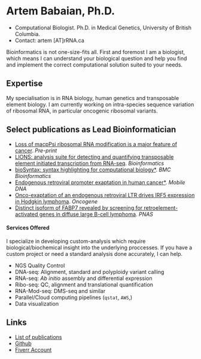 # Artem Babaian, Ph.D.

- Computational Biologist. Ph.D. in Medical Genetics, University of British Columbia.
- Contact: artem [AT]rRNA.ca


Bioinformatics is not one-size-fits all. First and foremost I am a biologist, which means I can understand your biological question and help you find and implement the correct computational solution suited to your needs.

## Expertise
My specialisation is in RNA biology, human genetics and transposable element biology. I am currently working on intra-species sequence variation of ribosomal RNA, in particular oncogenic ribosomal variants.

## Select publications as Lead Bioinformatician
- [Loss of macpPsi ribosomal RNA modification is a major feature of cancer](https://www.biorxiv.org/content/10.1101/840132v2). *Pre-print*
- [LIONS: analysis suite for detecting and quantifying transposable element initiated transcription from RNA-seq](https://academic.oup.com/bioinformatics/article/35/19/3839/5355055). *Bioinformatics*
- [bioSyntax: syntax highlighting for computational biology\*](https://bmcbioinformatics.biomedcentral.com/articles/10.1186/s12859-018-2315-y). *BMC Bioinformatics*
- [Endogenous retroviral promoter exaptation in human cancer\*](https://mobilednajournal.biomedcentral.com/articles/10.1186/s13100-016-0080-x). *Mobile DNA*
- [Onco-exaptation of an endogenous retroviral LTR drives IRF5 expression in Hodgkin lymphoma](https://www.nature.com/articles/onc2015308). *Oncogene*
- [Distinct isoform of FABP7 revealed by screening for retroelement-activated genes in diffuse large B-cell lymphoma](https://www.pnas.org/content/111/34/E3534). *PNAS*

#### Services Offered
I specialize in developing custom-analysis which require biological/biochemical insight into the underlying proccesses. If you have a custom project or need a standard analysis done accurately, I can help.

- NGS Quality Control
- DNA-seq: Alignment, standard and polyploidy variant calling
- RNA-seq: *Ab initio* assembly and differential expression
- Ribo-seq: QC, alignment and translational quantification
- RNA-Mod-seq: DMS-seq and similar 
- Parallel/Cloud computing pipelines (`qstat`, `AWS`,)
- Data visualization

## Links

- [List of publications](https://orcid.org/0000-0002-4315-6262)
- [Github](https://github.com/ababaian/)
- [Fiverr Account](https://www.fiverr.com/dr_dna)